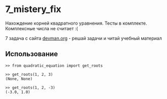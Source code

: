 # 7_mistery_fix

Нахождение корней квадратного уравнения. Тесты в комплекте.
Комплексные числа не считает :(


7 задача с сайта [devman.org](https://devman.org/) - решай задачи и читай учебный материал


## Использование

```{r, engine='python'}
>> from quadratic_equation import get_roots

>> get_roots(1, 2, 3)
(None, None)

>> get_roots(1, 2, -3)
(-3.0, 1.0)
```
